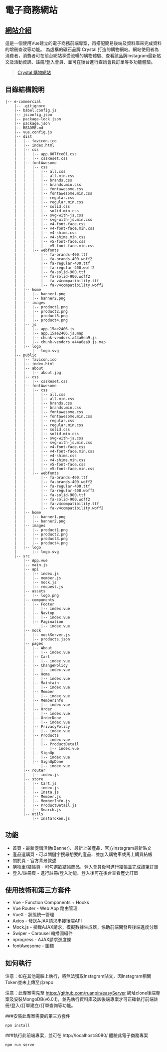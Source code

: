 # 電子商務網站

## <a href="https://www.ruanpin23.com/#/portfolioShow">網站介紹</a>

這是一個使用Vue建立的電子商務前端專案，再搭配簡易後端及資料庫來完成資料的增刪查改等功能。
為虛構的礦石品牌 Crystal 打造的購物網站。網站使用者為消費者，消費者可在前台網站享受流暢的購物體驗、查看該品牌Instagram最新貼文及活動資訊、註冊/登入會員、並可在後台進行查詢會員訂單等多功能體驗。


> <a href="https://www.ruanpin23.com/#/portfolioShow">Crystal 購物網站</a>


## 目錄結構說明
```
|-- e-commercial
    |-- .gitignore
    |-- babel.config.js
    |-- jsconfig.json
    |-- package-lock.json
    |-- package.json
    |-- README.md
    |-- vue.config.js
    |-- dist
    |   |-- favicon.ico
    |   |-- index.html
    |   |-- css
    |   |   |-- app.807fce01.css
    |   |   |-- cssReset.css
    |   |-- fontAwesome
    |   |   |-- css
    |   |   |   |-- all.css
    |   |   |   |-- all.min.css
    |   |   |   |-- brands.css
    |   |   |   |-- brands.min.css
    |   |   |   |-- fontawesome.css
    |   |   |   |-- fontawesome.min.css
    |   |   |   |-- regular.css
    |   |   |   |-- regular.min.css
    |   |   |   |-- solid.css
    |   |   |   |-- solid.min.css
    |   |   |   |-- svg-with-js.css
    |   |   |   |-- svg-with-js.min.css
    |   |   |   |-- v4-font-face.css
    |   |   |   |-- v4-font-face.min.css
    |   |   |   |-- v4-shims.css
    |   |   |   |-- v4-shims.min.css
    |   |   |   |-- v5-font-face.css
    |   |   |   |-- v5-font-face.min.css
    |   |   |-- webfonts
    |   |       |-- fa-brands-400.ttf
    |   |       |-- fa-brands-400.woff2
    |   |       |-- fa-regular-400.ttf
    |   |       |-- fa-regular-400.woff2
    |   |       |-- fa-solid-900.ttf
    |   |       |-- fa-solid-900.woff2
    |   |       |-- fa-v4compatibility.ttf
    |   |       |-- fa-v4compatibility.woff2
    |   |-- home
    |   |   |-- banner1.png
    |   |   |-- banner2.png
    |   |-- images
    |   |   |-- product1.png
    |   |   |-- product2.png
    |   |   |-- product3.png
    |   |   |-- product4.png
    |   |-- js
    |   |   |-- app.15ae2406.js
    |   |   |-- app.15ae2406.js.map
    |   |   |-- chunk-vendors.a44a6ea9.js
    |   |   |-- chunk-vendors.a44a6ea9.js.map
    |   |-- logo
    |       |-- logo.svg
    |-- public
    |   |-- favicon.ico
    |   |-- index.html
    |   |-- about
    |   |   |-- about.jpg
    |   |-- css
    |   |   |-- cssReset.css
    |   |-- fontAwesome
    |   |   |-- css
    |   |   |   |-- all.css
    |   |   |   |-- all.min.css
    |   |   |   |-- brands.css
    |   |   |   |-- brands.min.css
    |   |   |   |-- fontawesome.css
    |   |   |   |-- fontawesome.min.css
    |   |   |   |-- regular.css
    |   |   |   |-- regular.min.css
    |   |   |   |-- solid.css
    |   |   |   |-- solid.min.css
    |   |   |   |-- svg-with-js.css
    |   |   |   |-- svg-with-js.min.css
    |   |   |   |-- v4-font-face.css
    |   |   |   |-- v4-font-face.min.css
    |   |   |   |-- v4-shims.css
    |   |   |   |-- v4-shims.min.css
    |   |   |   |-- v5-font-face.css
    |   |   |   |-- v5-font-face.min.css
    |   |   |-- webfonts
    |   |       |-- fa-brands-400.ttf
    |   |       |-- fa-brands-400.woff2
    |   |       |-- fa-regular-400.ttf
    |   |       |-- fa-regular-400.woff2
    |   |       |-- fa-solid-900.ttf
    |   |       |-- fa-solid-900.woff2
    |   |       |-- fa-v4compatibility.ttf
    |   |       |-- fa-v4compatibility.woff2
    |   |-- home
    |   |   |-- banner1.png
    |   |   |-- banner2.png
    |   |-- images
    |   |   |-- product1.png
    |   |   |-- product2.png
    |   |   |-- product3.png
    |   |   |-- product4.png
    |   |-- logo
    |       |-- logo.svg
    |-- src
        |-- App.vue
        |-- main.js
        |-- api
        |   |-- index.js
        |   |-- member.js
        |   |-- mock.js
        |   |-- request.js
        |-- assets
        |   |-- logo.png
        |-- components
        |   |-- Footer
        |   |   |-- index.vue
        |   |-- Navtop
        |   |   |-- index.vue
        |   |-- Pagination
        |       |-- index.vue
        |-- mock
        |   |-- mockServer.js
        |   |-- products.json
        |-- pages
        |   |-- About
        |   |   |-- index.vue
        |   |-- Cart
        |   |   |-- index.vue
        |   |-- ChangePolicy
        |   |   |-- index.vue
        |   |-- Home
        |   |   |-- index.vue
        |   |-- Maintain
        |   |   |-- index.vue
        |   |-- Member
        |   |   |-- index.vue
        |   |-- MemberInfo
        |   |   |-- index.vue
        |   |-- Order
        |   |   |-- index.vue
        |   |-- OrderDone
        |   |   |-- index.vue
        |   |-- PrivacyPolicy
        |   |   |-- index.vue
        |   |-- Products
        |   |   |-- index.vue
        |   |   |-- ProductDetail
        |   |       |-- index.vue
        |   |-- SignUp
        |   |   |-- index.vue
        |   |-- SignUpDone
        |       |-- index.vue
        |-- router
        |   |-- index.js
        |-- store
        |   |-- Cart.js
        |   |-- index.js
        |   |-- Insta.js
        |   |-- Member.js
        |   |-- MemberInfo.js
        |   |-- ProductDetail.js
        |   |-- Search.js
        |-- utils
            |-- InstaToken.js
```


## 功能
<ul>
    <li>首頁 - 最新促銷活動(Banner)、最新上架產品、官方Instagram最新貼文 </li>
    <li>產品選購頁 - 可以關鍵字搜尋想要的產品、並加入購物車或馬上購買結帳 </li>
    <li>關於頁 - 官方背景敘述 </li>
    <li>購物車/結帳頁 - 可勾選欲結帳商品、登入會員後可進行結帳並完成該筆訂單 </li>
    <li>登入/註冊頁 - 進行註冊/登入功能、登入後可在後台查看歷史訂單 </li>
</ul>

## 使用技術和第三方套件

<ul>
    <li>Vue - Function Components + Hooks </li>
    <li>Vue Router - Web App 路由管理 </li>
    <li>VueX - 狀態統一管理 </li>
    <li>Axios - 發送AJAX請求串接後端API </li>
    <li>Mock.js - 攔截AJAX請求，模擬數據生成器，協助前端開發與後端進度分離 </li>
    <li>Swiper - Carousel 輪播圖組件 </li>
    <li>nprogress - AJAX請求進度條 </li>
    <li>fontAwesome - 圖標 </li>
    
</ul>


## 如何執行

注意：如在其他電腦上執行，將無法獲取Instagram貼文，因Instagram相關Token並未上傳至此repo

注意：此專案需先至 https://github.com/ruanpin/easyServer 網址clone後端專案及安裝MongoDB(v6.0.1)，並先執行資料庫及該後端專案才可正確執行前端註冊/登入/訂單建立/訂單查詢等功能。

###安裝此專案需要的第三方套件
```
npm install 
```

###執行此前端專案，並可在 http://localhost:8080/ 體驗此電子商務專案
```
npm run serve 
```

